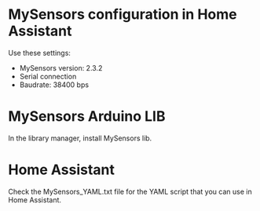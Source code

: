 # MySensors configuration in Home Assistant
Use these settings:
- MySensors version: 2.3.2
- Serial connection
- Baudrate: 38400 bps

# MySensors Arduino LIB
In the library manager, install MySensors lib.

# Home Assistant
Check the MySensors_YAML.txt file for the YAML script that you can use in Home Assistant.

